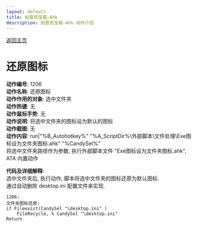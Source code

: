 ```yaml
---
layout: default
title: 如意百宝箱-Ahk
description: 如意百宝箱-Ahk 动作介绍
---
```

<link rel="stylesheet" href="../Actions/css/atom-one-light.min.css">
<script src="../Actions/js/highlight.min.js"></script>
<script>hljs.highlightAll();</script>

[返回主页](../index.md)

# [](#header-2) 还原图标

**动作编号**: 1206  
**动作名称**: 还原图标  
**动作作用的对象**: 选中文件夹  
**动作热键**: 无  
**动作鼠标手势**: 无  
**动作说明**: 将选中文件夹的图标设为默认的图标  
**动作截图**: 无  
**动作内容**: run|"%B_Autohotkey%" "%A_ScriptDir%\外部脚本\文件处理\Exe图标设为文件夹图标.ahk" "%CandySel%"  
将选中文件夹路径作为参数, 执行外部脚本文件 "Exe图标设为文件夹图标.ahk", ATA 内置动作  

**代码及详细解释**:  
选中文件夹后, 执行动作, 脚本将选中文件夹的图标还原为默认图标.  
通过自动删除 desktop.ini 配置文件来实现.  

```Autohotkey
1206:
文件夹图标还原:
if Fileexist(CandySel "\desktop.ini" ) 
	FileRecycle, % CandySel "\desktop.ini"
Return
```